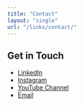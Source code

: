 ```yaml
---
title: "Contact"
layout: "single"
url: "/links/contact/"
---
```

## Get in Touch

- [LinkedIn](https://linkedin.com/in/astrozane)
- [Instagram](https://instagram.com/astro_zane)
- [YouTube Channel](https://www.youtube.com/@astro_zane)
- [Email](mailto:zdlanders@arizona.edu)